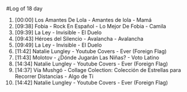 #Log of 18 day

1. [00:00] Los Amantes De Lola - Amantes de lola - Mamá
1. [09:38] Fobia - Rock En Español - Lo Mejor De Fobia - Camila
1. [09:39] La Ley - Invisible - El Duelo
1. [09:43] Héroes del Silencio - Avalancha - Avalancha
1. [09:49] La Ley - Invisible - El Duelo
1. [11:42] Natalie Lungley - Youtube Covers - Ever (Foreign Flag)
1. [11:43] Molotov - ¿Dónde Jugarán Las Niñas? - Voto Latino
1. [14:34] Natalie Lungley - Youtube Covers - Ever (Foreign Flag)
1. [14:37] Vía Mushgó - Collage Colection: Colección de Estrellas para Recorrer Distancias - Algo de Ti
1. [14:42] Natalie Lungley - Youtube Covers - Ever (Foreign Flag)
